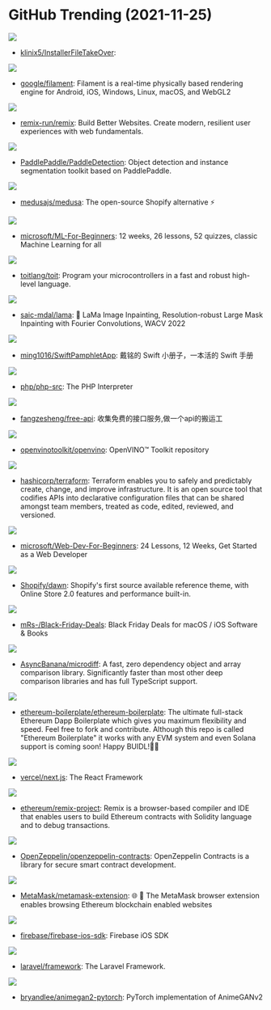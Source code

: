 # GitHub Trending (2021-11-25)

![](https://img.shields.io/badge/C%2B%2B-New%20298-green?style=flat-square&logo=appveyor)
- [klinix5/InstallerFileTakeOver](https://github.com/klinix5/InstallerFileTakeOver): 

![](https://img.shields.io/badge/C%2B%2B-New%20188-green?style=flat-square&logo=appveyor)
- [google/filament](https://github.com/google/filament): Filament is a real-time physically based rendering engine for Android, iOS, Windows, Linux, macOS, and WebGL2

![](https://img.shields.io/badge/TypeScript-New%201-green?style=flat-square&logo=appveyor)
- [remix-run/remix](https://github.com/remix-run/remix): Build Better Websites. Create modern, resilient user experiences with web fundamentals.

![](https://img.shields.io/badge/Python-New%2073-green?style=flat-square&logo=appveyor)
- [PaddlePaddle/PaddleDetection](https://github.com/PaddlePaddle/PaddleDetection): Object detection and instance segmentation toolkit based on PaddlePaddle.

![](https://img.shields.io/badge/JavaScript-New%20458-green?style=flat-square&logo=appveyor)
- [medusajs/medusa](https://github.com/medusajs/medusa): The open-source Shopify alternative ⚡️

![](https://img.shields.io/badge/Jupyter%20Notebook-New%20337-green?style=flat-square&logo=appveyor)
- [microsoft/ML-For-Beginners](https://github.com/microsoft/ML-For-Beginners): 12 weeks, 26 lessons, 52 quizzes, classic Machine Learning for all

![](https://img.shields.io/badge/C%2B%2B-New%2081-green?style=flat-square&logo=appveyor)
- [toitlang/toit](https://github.com/toitlang/toit): Program your microcontrollers in a fast and robust high-level language.

![](https://img.shields.io/badge/Jupyter%20Notebook-New%2023-green?style=flat-square&logo=appveyor)
- [saic-mdal/lama](https://github.com/saic-mdal/lama): 🦙 LaMa Image Inpainting, Resolution-robust Large Mask Inpainting with Fourier Convolutions, WACV 2022

![](https://img.shields.io/badge/Swift-New%2057-green?style=flat-square&logo=appveyor)
- [ming1016/SwiftPamphletApp](https://github.com/ming1016/SwiftPamphletApp): 戴铭的 Swift 小册子，一本活的 Swift 手册

![](https://img.shields.io/badge/C-New%2048-green?style=flat-square&logo=appveyor)
- [php/php-src](https://github.com/php/php-src): The PHP Interpreter

![](https://img.shields.io/badge/none-New%20334-green?style=flat-square&logo=appveyor)
- [fangzesheng/free-api](https://github.com/fangzesheng/free-api): 收集免费的接口服务,做一个api的搬运工

![](https://img.shields.io/badge/C%2B%2B-New%2025-green?style=flat-square&logo=appveyor)
- [openvinotoolkit/openvino](https://github.com/openvinotoolkit/openvino): OpenVINO™ Toolkit repository

![](https://img.shields.io/badge/Go-New%2019-green?style=flat-square&logo=appveyor)
- [hashicorp/terraform](https://github.com/hashicorp/terraform): Terraform enables you to safely and predictably create, change, and improve infrastructure. It is an open source tool that codifies APIs into declarative configuration files that can be shared amongst team members, treated as code, edited, reviewed, and versioned.

![](https://img.shields.io/badge/JavaScript-New%20357-green?style=flat-square&logo=appveyor)
- [microsoft/Web-Dev-For-Beginners](https://github.com/microsoft/Web-Dev-For-Beginners): 24 Lessons, 12 Weeks, Get Started as a Web Developer

![](https://img.shields.io/badge/Liquid-New%202-green?style=flat-square&logo=appveyor)
- [Shopify/dawn](https://github.com/Shopify/dawn): Shopify's first source available reference theme, with Online Store 2.0 features and performance built-in.

![](https://img.shields.io/badge/Swift-New%2079-green?style=flat-square&logo=appveyor)
- [mRs-/Black-Friday-Deals](https://github.com/mRs-/Black-Friday-Deals): Black Friday Deals for macOS / iOS Software & Books

![](https://img.shields.io/badge/JavaScript-New%20161-green?style=flat-square&logo=appveyor)
- [AsyncBanana/microdiff](https://github.com/AsyncBanana/microdiff): A fast, zero dependency object and array comparison library. Significantly faster than most other deep comparison libraries and has full TypeScript support.

![](https://img.shields.io/badge/JavaScript-New%2026-green?style=flat-square&logo=appveyor)
- [ethereum-boilerplate/ethereum-boilerplate](https://github.com/ethereum-boilerplate/ethereum-boilerplate): The ultimate full-stack Ethereum Dapp Boilerplate which gives you maximum flexibility and speed. Feel free to fork and contribute. Although this repo is called "Ethereum Boilerplate" it works with any EVM system and even Solana support is coming soon! Happy BUIDL!👷‍♂️

![](https://img.shields.io/badge/JavaScript-New%2083-green?style=flat-square&logo=appveyor)
- [vercel/next.js](https://github.com/vercel/next.js): The React Framework

![](https://img.shields.io/badge/JavaScript-New%2013-green?style=flat-square&logo=appveyor)
- [ethereum/remix-project](https://github.com/ethereum/remix-project): Remix is a browser-based compiler and IDE that enables users to build Ethereum contracts with Solidity language and to debug transactions.

![](https://img.shields.io/badge/JavaScript-New%2062-green?style=flat-square&logo=appveyor)
- [OpenZeppelin/openzeppelin-contracts](https://github.com/OpenZeppelin/openzeppelin-contracts): OpenZeppelin Contracts is a library for secure smart contract development.

![](https://img.shields.io/badge/JavaScript-New%2015-green?style=flat-square&logo=appveyor)
- [MetaMask/metamask-extension](https://github.com/MetaMask/metamask-extension): 🌐 🔌 The MetaMask browser extension enables browsing Ethereum blockchain enabled websites

![](https://img.shields.io/badge/Objective-C-New%203-green?style=flat-square&logo=appveyor)
- [firebase/firebase-ios-sdk](https://github.com/firebase/firebase-ios-sdk): Firebase iOS SDK

![](https://img.shields.io/badge/PHP-New%2023-green?style=flat-square&logo=appveyor)
- [laravel/framework](https://github.com/laravel/framework): The Laravel Framework.

![](https://img.shields.io/badge/Jupyter%20Notebook-New%2089-green?style=flat-square&logo=appveyor)
- [bryandlee/animegan2-pytorch](https://github.com/bryandlee/animegan2-pytorch): PyTorch implementation of AnimeGANv2

